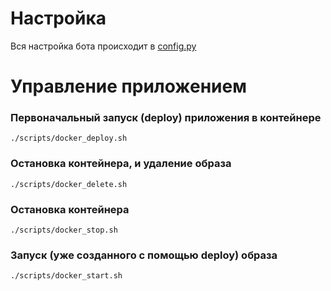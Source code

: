 # Настройка

Вся настройка бота происходит в [config.py](bot/config.py)



# Управление приложением

### Первоначальный запуск (deploy) приложения в контейнере

```shell
./scripts/docker_deploy.sh
```

### Остановка контейнера, и удаление образа

```shell
./scripts/docker_delete.sh
```

### Остановка контейнера 

```shell
./scripts/docker_stop.sh
```

### Запуск (уже созданного с помощью deploy) образа

```shell
./scripts/docker_start.sh
```

